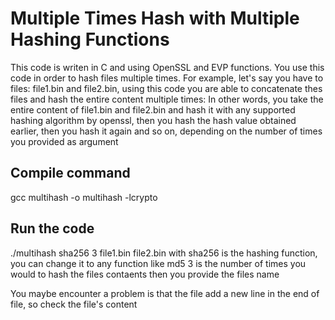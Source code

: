 # Multiple Times Hash with Multiple Hashing Functions
This code is writen in C and using OpenSSL and EVP functions. 
You use this code in order to hash files multiple times.
For example, let's say you have to files: file1.bin and file2.bin, using this code you are able to concatenate thes files and hash the entire content multiple times:
In other words, you take the entire content of file1.bin and file2.bin and hash it with any supported hashing algorithm by openssl, then you hash the hash value obtained earlier, then you hash it again and so on, depending on the number of times you provided as argument


## Compile command 
gcc multihash -o multihash -lcrypto

## Run the code 
./multihash sha256 3 file1.bin file2.bin
with sha256 is the hashing function, you can change it to any function like md5
3 is the number of times you would to hash the files contaents
then you provide the files name


You maybe encounter a problem is that the file add a new line in the end of file, so check the file's content
